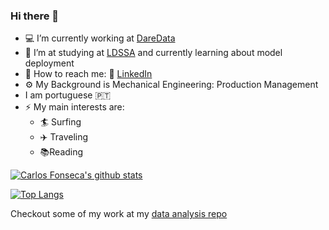 ### Hi there 👋

- :computer: I’m currently working at [DareData](https://daredata.engineering/home)
- :abacus: I’m at studying at [LDSSA](https://www.lisbondatascience.org/) and currently learning about model deployment
- :postbox: How to reach me: :office: [LinkedIn](https://www.linkedin.com/in/carlos-fonseca-6b811630/)
- :gear: My Background is Mechanical Engineering: Production Management
- I am portuguese :portugal:
- ⚡ My main interests are:
  - :surfer: Surfing
  - :airplane: Traveling
  - :books:Reading 
  
  

[![Carlos Fonseca's github stats](https://github-readme-stats.vercel.app/api?username=ecarlosfonseca&count_private=true&show_icons=true&theme=radical&hide_rank=false)](https://github.com/anuraghazra/github-readme-stats)

[![Top Langs](https://github-readme-stats.vercel.app/api/top-langs/?username=ecarlosfonseca)](https://github.com/anuraghazra/github-readme-stats)

Checkout some of my work at my [data analysis repo](https://github.com/ecarlosfonseca/Data-Analysis)
